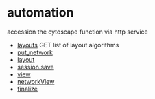 # automation

accession the cytoscape function via http service

+ [layouts](automation/layouts.1) GET list of layout algorithms
+ [put_network](automation/put_network.1) 
+ [layout](automation/layout.1) 
+ [session.save](automation/session.save.1) 
+ [view](automation/view.1) 
+ [networkView](automation/networkView.1) 
+ [finalize](automation/finalize.1) 

